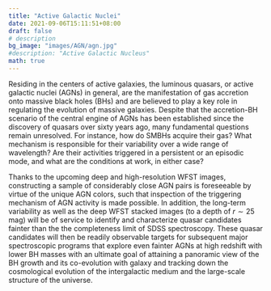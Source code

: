 ```yaml
---
title: "Active Galactic Nuclei"
date: 2021-09-06T15:11:51+08:00
draft: false
# description
bg_image: "images/AGN/agn.jpg"
#description: "Active Galactic Nucleus"
math: true
---
```



Residing in the centers of active galaxies, the luminous quasars, or active galactic nuclei (AGNs) in general, are the manifestation of gas accretion onto massive black holes (BHs) and are believed to play a key role in regulating the evolution of massive galaxies. Despite that the accretion-BH scenario of the central engine of AGNs has been established since the discovery of quasars over sixty years ago, many fundamental questions remain unresolved. For instance, how do SMBHs acquire their gas? What mechanism is responsible for their variability over a wide range of wavelength? Are their activities triggered in a persistent or an episodic mode, and what are the conditions at work, in either case?

Thanks to the upcoming deep and high-resolution WFST images, constructing a sample of considerably close AGN pairs is foreseeable by virtue of the unique AGN colors, such that inspection of the triggering mechanism of AGN activity is made possible. In addition, the long-term variability as well as the deep WFST stacked images (to a depth of $r \sim 25$ mag) will be of service to identify and characterize quasar candidates fainter than the the completeness limit of SDSS spectroscopy. These quasar candidates will then be readily observable targets for subsequent major spectroscopic programs that explore even fainter AGNs at high redshift with lower BH masses with an ultimate goal of attaining a panoramic view of the BH growth and its co-evolution with galaxy and tracking down the cosmological evolution of the intergalactic medium and the large-scale structure of the universe.